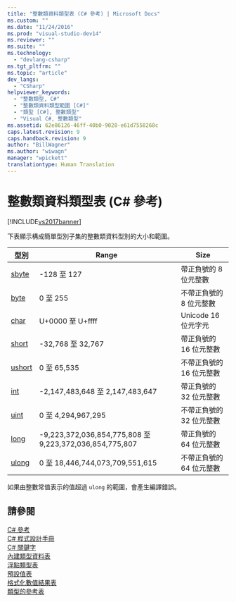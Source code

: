 ```yaml
---
title: "整數類資料類型表 (C# 參考) | Microsoft Docs"
ms.custom: ""
ms.date: "11/24/2016"
ms.prod: "visual-studio-dev14"
ms.reviewer: ""
ms.suite: ""
ms.technology: 
  - "devlang-csharp"
ms.tgt_pltfrm: ""
ms.topic: "article"
dev_langs: 
  - "CSharp"
helpviewer_keywords: 
  - "整數類型, C#"
  - "整數類資料類型範圍 [C#]"
  - "類型 [C#], 整數類型"
  - "Visual C#, 整數類型"
ms.assetid: 62e86126-46ff-40b0-9028-e61d7558268c
caps.latest.revision: 9
caps.handback.revision: 9
author: "BillWagner"
ms.author: "wiwagn"
manager: "wpickett"
translationtype: Human Translation
---
```

# 整數類資料類型表 (C# 參考)
[!INCLUDE[vs2017banner](../../../csharp/includes/vs2017banner.md)]

下表顯示構成簡單型別子集的整數類資料型別的大小和範圍。  
  
|型別|Range|Size|  
|--------|-----------|----------|  
|[sbyte](../../../csharp/language-reference/keywords/sbyte.md)|\-128 至 127|帶正負號的 8 位元整數|  
|[byte](../../../csharp/language-reference/keywords/byte.md)|0 至 255|不帶正負號的 8 位元整數|  
|[char](../../../csharp/language-reference/keywords/char.md)|U\+0000 至 U\+ffff|Unicode 16 位元字元|  
|[short](../../../csharp/language-reference/keywords/short.md)|\-32,768 至 32,767|帶正負號的 16 位元整數|  
|[ushort](../../../csharp/language-reference/keywords/ushort.md)|0 至 65,535|不帶正負號的 16 位元整數|  
|[int](../../../csharp/language-reference/keywords/int.md)|\-2,147,483,648 至 2,147,483,647|帶正負號的 32 位元整數|  
|[uint](../../../csharp/language-reference/keywords/uint.md)|0 至 4,294,967,295|不帶正負號的 32 位元整數|  
|[long](../../../csharp/language-reference/keywords/long.md)|\-9,223,372,036,854,775,808 至 9,223,372,036,854,775,807|帶正負號的 64 位元整數|  
|[ulong](../../../csharp/language-reference/keywords/ulong.md)|0 至 18,446,744,073,709,551,615|不帶正負號的 64 位元整數|  
  
 如果由整數常值表示的值超過 `ulong` 的範圍，會產生編譯錯誤。  
  
## 請參閱  
 [C\# 參考](../../../csharp/language-reference/index.md)   
 [C\# 程式設計手冊](../../../csharp/programming-guide/index.md)   
 [C\# 關鍵字](../../../csharp/language-reference/keywords/index.md)   
 [內建類型資料表](../../../csharp/language-reference/keywords/built-in-types-table.md)   
 [浮點類型表](../../../csharp/language-reference/keywords/floating-point-types-table.md)   
 [預設值表](../../../csharp/language-reference/keywords/default-values-table.md)   
 [格式化數值結果表](../../../csharp/language-reference/keywords/formatting-numeric-results-table.md)   
 [類型的參考表](../../../csharp/language-reference/keywords/reference-tables-for-types.md)